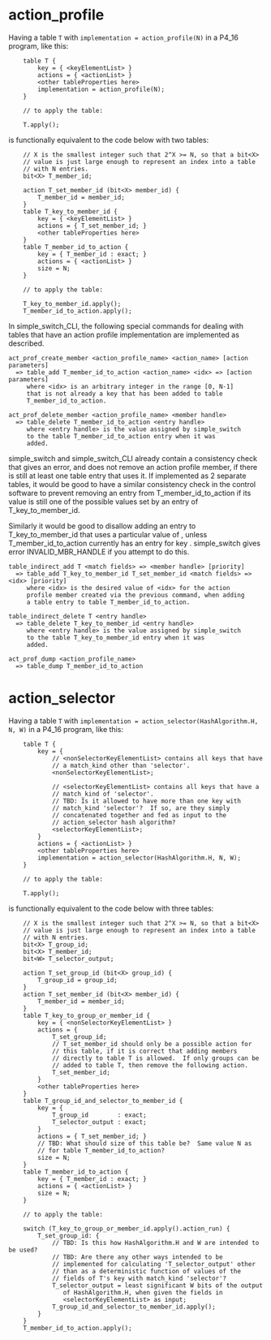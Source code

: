 # action_profile

Having a table `T` with `implementation = action_profile(N)` in a
P4_16 program, like this:

```
    table T {
        key = { <keyElementList> }
        actions = { <actionList> }
        <other tableProperties here>
        implementation = action_profile(N);
    }

    // to apply the table:

    T.apply();
```

is functionally equivalent to the code below with two tables:


```
    // X is the smallest integer such that 2^X >= N, so that a bit<X>
    // value is just large enough to represent an index into a table
    // with N entries.
    bit<X> T_member_id;

    action T_set_member_id (bit<X> member_id) {
        T_member_id = member_id;
    }
    table T_key_to_member_id {
        key = { <keyElementList> }
        actions = { T_set_member_id; }
        <other tableProperties here>
    }
    table T_member_id_to_action {
        key = { T_member_id : exact; }
        actions = { <actionList> }
        size = N;
    }

    // to apply the table:

    T_key_to_member_id.apply();
    T_member_id_to_action.apply();
```

In simple_switch_CLI, the following special commands for dealing with
tables that have an action profile implementation are implemented as
described.

    act_prof_create_member <action_profile_name> <action_name> [action parameters]
      => table_add T_member_id_to_action <action_name> <idx> => [action parameters]
         where <idx> is an arbitrary integer in the range [0, N-1]
         that is not already a key that has been added to table
         T_member_id_to_action.

    act_prof_delete_member <action_profile_name> <member handle>
      => table_delete T_member_id_to_action <entry handle>
         where <entry handle> is the value assigned by simple_switch
         to the table T_member_id_to_action entry when it was
         added.

simple_switch and simple_switch_CLI already contain a consistency
check that gives an error, and does not remove an action profile
member, if there is still at least one table entry that uses it.  If
implemented as 2 separate tables, it would be good to have a similar
consistency check in the control software to prevent removing an entry
from T_member_id_to_action if its <idx> value is still one of the
possible values set by an entry of T_key_to_member_id.

Similarly it would be good to disallow adding an entry to
T_key_to_member_id that uses a particular value of <idx>, unless
T_member_id_to_action currently has an entry for key <idx>.
simple_switch gives error INVALID_MBR_HANDLE if you attempt to do
this.

    table_indirect_add T <match fields> => <member handle> [priority]
      => table_add T_key_to_member_id T_set_member_id <match fields> => <idx> [priority]
         where <idx> is the desired value of <idx> for the action
         profile member created via the previous command, when adding
         a table entry to table T_member_id_to_action.

    table_indirect_delete T <entry handle>
      => table_delete T_key_to_member_id <entry handle>
         where <entry handle> is the value assigned by simple_switch
         to the table T_key_to_member_id entry when it was
         added.

    act_prof_dump <action_profile_name>
      => table_dump T_member_id_to_action


# action_selector

Having a table `T` with `implementation =
action_selector(HashAlgorithm.H, N, W)` in a P4_16 program, like this:

```
    table T {
        key = {
            // <nonSelectorKeyElementList> contains all keys that have
            // a match_kind other than 'selector'.
            <nonSelectorKeyElementList>;

            // <selectorKeyElementList> contains all keys that have a
            // match_kind of 'selector'.
            // TBD: Is it allowed to have more than one key with
            // match_kind 'selector'?  If so, are they simply
            // concatenated together and fed as input to the
            // action_selector hash algorithm?
            <selectorKeyElementList>;
        }
        actions = { <actionList> }
        <other tableProperties here>
        implementation = action_selector(HashAlgorithm.H, N, W);
    }

    // to apply the table:

    T.apply();
```

is functionally equivalent to the code below with three tables:


```
    // X is the smallest integer such that 2^X >= N, so that a bit<X>
    // value is just large enough to represent an index into a table
    // with N entries.
    bit<X> T_group_id;
    bit<X> T_member_id;
    bit<W> T_selector_output;

    action T_set_group_id (bit<X> group_id) {
        T_group_id = group_id;
    }
    action T_set_member_id (bit<X> member_id) {
        T_member_id = member_id;
    }
    table T_key_to_group_or_member_id {
        key = { <nonSelectorKeyElementList> }
        actions = {
            T_set_group_id;
            // T_set_member_id should only be a possible action for
            // this table, if it is correct that adding members
            // directly to table T is allowed.  If only groups can be
            // added to table T, then remove the following action.
            T_set_member_id;
        }
        <other tableProperties here>
    }
    table T_group_id_and_selector_to_member_id {
        key = {
            T_group_id        : exact;
            T_selector_output : exact;
        }
        actions = { T_set_member_id; }
        // TBD: What should size of this table be?  Same value N as
        // for table T_member_id_to_action?
        size = N;
    }
    table T_member_id_to_action {
        key = { T_member_id : exact; }
        actions = { <actionList> }
        size = N;
    }

    // to apply the table:

    switch (T_key_to_group_or_member_id.apply().action_run) {
        T_set_group_id: {
            // TBD: Is this how HashAlgorithm.H and W are intended to be used?
            // TBD: Are there any other ways intended to be
            // implemented for calculating 'T_selector_output' other
            // than as a deterministic function of values of the
            // fields of T's key with match_kind 'selector'?
            T_selector_output = least significant W bits of the output
               of HashAlgorithm.H, when given the fields in
               <selectorKeyElementList> as input;
            T_group_id_and_selector_to_member_id.apply();
        }
    }
    T_member_id_to_action.apply();
```
